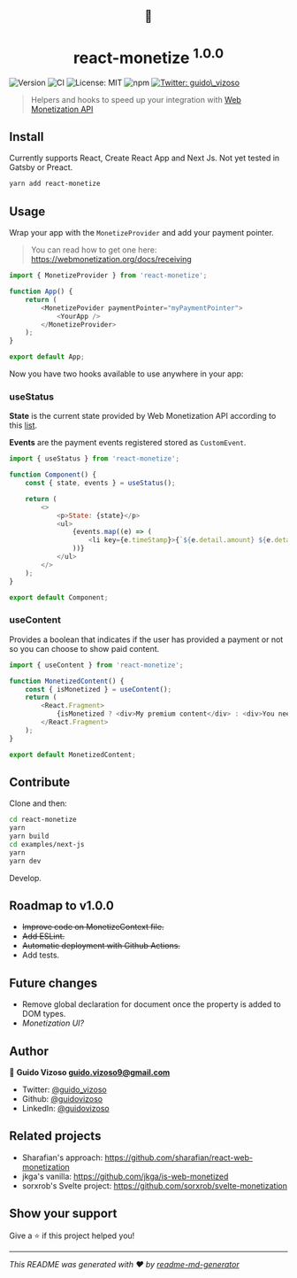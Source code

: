 <h2 align="center">💸</h2>
<h1 align="center">react-monetize <sup>1.0.0</sup></h1>

![Version](https://img.shields.io/badge/version-1.0.0-blue.svg?cacheSeconds=2592000)
![CI](https://github.com/guidovizoso/react-monetize/workflows/CI/badge.svg?tag=1.0.0-rc.3)
![License: MIT](https://img.shields.io/badge/License-MIT-green.svg)
![npm](https://img.shields.io/npm/dt/react-monetize?label=npm%20downloads)
<a href="https://twitter.com/guido_vizoso" target="_blank">
<img alt="Twitter: guido\_vizoso" src="https://img.shields.io/twitter/follow/guido_vizoso.svg?style=social" />
</a>

> Helpers and hooks to speed up your integration with [Web Monetization API](https://webmonetization.org/)

## Install

Currently supports React, Create React App and Next Js.
Not yet tested in Gatsby or Preact.

```sh
yarn add react-monetize
```

## Usage

Wrap your app with the `MonetizeProvider` and add your payment pointer.

> You can read how to get one here: https://webmonetization.org/docs/receiving

```javascript
import { MonetizeProvider } from 'react-monetize';

function App() {
    return (
        <MonetizePovider paymentPointer="myPaymentPointer">
            <YourApp />
        </MonetizeProvider>
    );
}

export default App;
```

Now you have two hooks available to use anywhere in your app:

### useStatus

**State** is the current state provided by Web Monetization API according to this [list](https://webmonetization.org/docs/api#states).

**Events** are the payment events registered stored as `CustomEvent`.

```javascript
import { useStatus } from 'react-monetize';

function Component() {
    const { state, events } = useStatus();

    return (
        <>
            <p>State: {state}</p>
            <ul>
                {events.map((e) => (
                    <li key={e.timeStamp}>{`${e.detail.amount} ${e.detail.assetCode}`}</li>
                ))}
            </ul>
        </>
    );
}

export default Component;
```

### useContent

Provides a boolean that indicates if the user has provided a payment or not so you can choose to show paid content.

```javascript
import { useContent } from 'react-monetize';

function MonetizedContent() {
    const { isMonetized } = useContent();
    return (
        <React.Fragment>
            {isMonetized ? <div>My premium content</div> : <div>You need to subscribe to access premium content</div>}
        </React.Fragment>
    );
}

export default MonetizedContent;
```

## Contribute

Clone and then:

```sh
cd react-monetize
yarn
yarn build
cd examples/next-js
yarn
yarn dev
```

Develop.

## Roadmap to v1.0.0

-   ~~Improve code on MonetizeContext file.~~
-   ~~Add ESLint.~~
-   ~~Automatic deployment with Github Actions.~~
-   Add tests.

## Future changes

-   Remove global declaration for document once the property is added to DOM types.
-   _Monetization UI?_

## Author

👤 **Guido Vizoso <guido.vizoso9@gmail.com>**

-   Twitter: [@guido_vizoso](https://twitter.com/guido_vizoso)
-   Github: [@guidovizoso](https://github.com/guidovizoso)
-   LinkedIn: [@guidovizoso](https://linkedin.com/in/guidovizoso)

## Related projects

-   Sharafian's approach: https://github.com/sharafian/react-web-monetization
-   jkga's vanilla: https://github.com/jkga/is-web-monetized
-   sorxrob's Svelte project: https://github.com/sorxrob/svelte-monetization

## Show your support

Give a ⭐️ if this project helped you!

---

_This README was generated with ❤️ by [readme-md-generator](https://github.com/kefranabg/readme-md-generator)_
